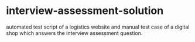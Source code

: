 # interview-assessment-solution
automated test script of a logistics website and manual test case of a digital shop which answers the interview assessment question.
